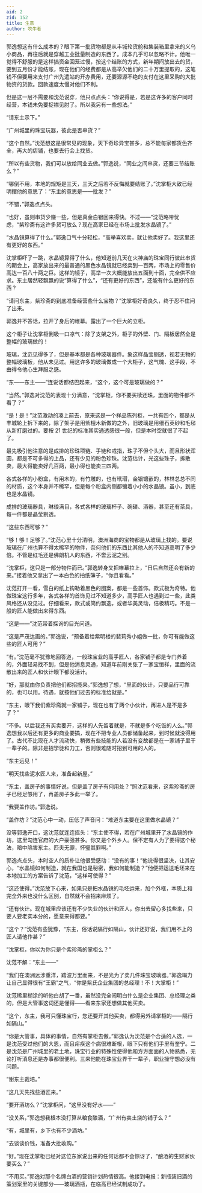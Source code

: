 ```yaml
---
aid: 2
zid: 152
title: 生意
author: 吹牛者
---
```


郭逸想这有什么成本的？眼下第一批货物都是从丰城轮货舱和集装箱里拿来的义乌小商品，再往后就是穿越工业批量制造的东西了。成本几乎可以忽略不计。他唯一觉得不舒服的是这样搞资金回笼过慢，按这个结账的方式，新年期间放出去的货，要到五月份才能结账，现在他们的经费都是从高举欠他们的二十万里提取的，这笔钱不但要用来支付广州先遣站的开办费用，还要源源不绝的支付在这里采购的大批物资的货款。回款速度太慢对他们不利。

但是这一层不需要和沈范说穿，他只点点头：“你说得是，若是这许多的客户同时经营，本钱未免要捉襟见肘了。所以我另有一些想法。”

“请东主示下。”

“广州城里的珠宝玩器，彼此是否串货？”

“这个自然。”沈范想这是很常见的现象，天下奇珍异宝甚多，总不能每家都货色齐全，再大的店铺，也要去行会上找货。

“所以有些货物，我们可以放给同业去做。”郭逸说，“同业之间串货，还要三节结账么？”

“哪倒不用，本地的规矩是三天，三天之后若不反悔就要结账了。”沈掌柜大致已经明摆他的意思了：“东主的意思是——批发？”

“不错，”郭逸点点头。

“也好，虽则串货少赚一些，但是真金白银回来得快。不过——”沈范略带忧虑，“紫珍斋有这许多货可放么？现在高家已经在市场上批发水晶镜了。”

“水晶镜算得了什么。”郭逸口气十分轻松，“高举喜欢卖，就让他卖好了。我这里还有更好的东西。”

沈掌柜吓了一跳，水晶镜算得了什么，他知道前几天在火神庙的珠宝同行彼此串货的期会上，高家放出来的最普通的黑色水晶镜就已经卖到一百两，市场上的零售价高达一百八十两之巨。这样的镜子，高举一次大概能放出五面到十面，完全供不应求。东主居然轻飘飘的说“算得了什么”，“还有更好的东西”，还能有什么更好的东西？

“请问东主，紫珍斋的到底准备经营些什么宝物？”沈掌柜好奇良久，终于忍不住问了出来。

郭逸并不答话，拉开了身后的帷幕。露出了一个巨大的立柜。

这个柜子让沈掌柜倒吸一口凉气：除了支架之外，柜子的外壁、门、隔板居然全是整幅的玻璃做的！

玻璃，沈范见得多了，但是基本都是各种玻璃器件。象这样晶莹剔透，视若无物的整幅玻璃板，他从未见过。用这许多的玻璃做成一个大柜子，这气魄、这手段，不由得令他心生拜服之感。

“东——东主——”连说话都结巴起来，“这个，这个可是玻璃做的？”

“当然。”郭逸对沈范的表现十分满意，“沈掌柜，你不要买椟还珠，里面的物件都不看了？”

“是！是！”沈范激动的凑上前去，原来这是一个样品陈列柜，一共有四个，都是从丰城轮上拆下来的，除了架子是用紫檀木新做的之外，旧玻璃是用细石英砂和毛毡从新打磨过的。要按 21 世纪的标准其实通透感很一般，但是本时空就很了不起了。

最先吸引他注意的是成排的珍珠项链、手链和戒指，珠子不但个头大，而且形状浑圆，都是不可多得的上品，还有少见的粉色珍珠。沈范估计，光这些珠子，拆散卖，最大得能卖好几百两，最小得也能卖三四两。

各式各样的小粉盒，有用木的，有竹雕的，也有玳瑁，金银镶嵌的，林林总总不同的材质，这个本身并不稀罕，但是每个粉盒内侧都镶着小小的水晶镜。虽小，到底也是水晶镜。

成排的玻璃器具，琳琅满目，各式各样的玻璃杯子、碗碟、酒器，甚至还有茶具，每一件都是晶莹剔透。

“这些东西可够？”

“够！够！足够了。”沈范心里十分清明，澳洲海商的宝物都是从玻璃上找的。要说玻璃在广州也算不得太稀罕的物件，奈何他们的东西比其他人的不知道高明了多少倍。不管是红毛还是佛朗机人的东西，不啻云泥之别。

“沈掌柜，这只是一部分物件而已。”郭逸转身又把帷幕拉上，“日后自然还会有新的来。”接着他又拿出了一本白色的拍纸簿子，“你且看看。”

沈范打开一看，雪白的纸上钩勒着黑色的图案，都是一些首饰。款式极为奇特。他做珠宝这行多年，各式各样的首饰见过不知道多少，高手匠人也遇到过一些，此类风格还从没见过。仔细看来，款式或简约飘逸，或者华美灵动，倍极精巧。不是一般的匠人能做出来得东西。

“这是——”沈范带着探询的目光问道。

“这是严茂达画的。”郭逸说，“预备着给紫明楼的裴莉秀小姐做一批，你可有能做这些的匠人可用？”

“有。”沈范毫不犹豫地回答道，一般珠宝业的高手匠人，各家铺子都是专门养着的，外面轻易找不到，但是他消息灵通，知道年前刚关张了一家宝恒祥，里面的流散出来的匠人和伙计眼下都没活计。

“好，那就由你负责把他们都招揽来。”郭逸想了想，“里面的伙计，只要品行可靠的，也可以用。待遇，就按他们过去的标准给就是。”

“东主，眼下我们紫珍斋就一家铺子，现在也有了两个小伙计，再进人是不是多了？”

“不多。以后我还有买卖要开，这样的人先留着就是，不就是多个吃饭的人么。”郭逸想我以后还有更多的商业要搞，现在不把专业人员都储备起来，到时候就没得用了。古代不比现在人才流动快，稍微有些技能的人若没有变故都是在一家铺子里干一辈子的。除非是招学徒和力工，否则很难随时招到可用的人的。

“东主远见！”

“明天找些泥水匠人来，准备起新屋。”

“东主，盖房子的事情好说，但是盖了房子有何用处？”照沈范看来，这紫珍斋的房子已经足够用了，再盖房子多此一举了。

“我要盖作坊。”郭逸说。

“盖作坊？”沈范心中一动，压低了声音问：“难道东主要在这里做水晶镜？”

没等郭逸开口，这沈范就连连摇头：“东主使不得，若在广州城里开了水晶镜的作坊，这里勾连官府的大户豪强甚多。你又是个外乡人。保不定有人为了要得这个秘法，暗中陷害东主。匹夫无罪，怀璧其罪啊。”

郭逸点点头，本时空人的质朴让他很受感动：“没有的事！”他说得很坚决，让其安心，“水晶镜如何制造，就在我国也是秘密，我如何能制造？”他便把运送毛坯来在本地加工的方案告诉了沈范，“这样可使得？”

“这还使得。”沈范放下心来，如果只是把水晶镜的毛坯运来，加个外框，本质上和完全外来也没什么区别，自然就不会招来麻烦了。

“还有伙计。现在城里应该还有不少失业的伙计和匠人，你出去留心多找些来，只要人要老实本分的，愿意来得都要。”

“这个？”沈范有些犹豫，“东主，俗话说隔行如隔山，伙计还好说，我们用不上的匠人请他作甚？”

“沈掌柜，你以为你只是个紫珍斋的掌柜么？”

沈范不解：“东主——”

“我们在澳洲远涉重洋，踏波万里而来，不是光为了卖几件珠宝玻璃器。”郭逸竭力让自己显得很有“王霸”之气，“你是紫氏企业集团的总经理！不！大掌柜！”

沈范稀里糊涂的听他白胡了一番，虽然没完全闹明白什么是企业集团、总经理之类的，但是大管事这词还是懂得——看来东家还想做其他买卖。

“这个，东主，我可只懂珠宝行，您还要开其他买卖，都得另外请掌柜的——隔行如隔山。”

“你是大管事，具体的事情，自然有掌柜去做。”郭逸认为沈范是个合适的人选，一是沈范受过他们的大恩，而且疟疾这个病很难断根，眼下只有他们手里有奎宁。二是沈范是广州城里的老土地，珠宝行业的特殊性使得他和方方面面的人物熟悉，无论打听消息还是办事都很便利。三来他能在珠宝业界干一辈子，职业操守想必没有问题。

“谢东主裁培。”

“这几天先找些酒匠来。”

“要开酒坊么？”沈掌柜问，“这里没有好水——”

“没关系，”郭逸想我根本没打算从粮食酿酒，“广州有卖土烧的铺子么？”

“有，城里有，乡下也有不少酒坊。”

“去谈谈价钱，准备大批收购。”

“好。”现在沈掌柜已经对这位东家说出来的任何话都不会惊讶了，“酿酒的生财家伙要买么？”

“不用买。”郭逸对那个名牌白酒的营销计划热情很高。他接到电报：新瓶装旧酒的策划案里的关键部分——玻璃酒瓶，在临高已经试制成功了。
